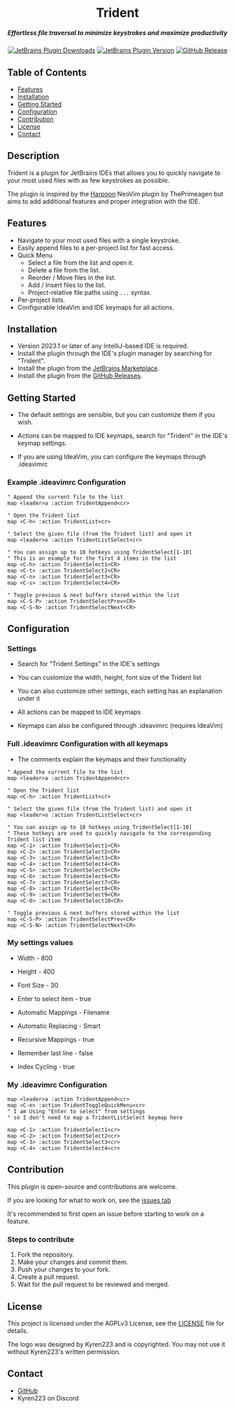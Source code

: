 <div align="center">

# Trident

##### Effortless file traversal to minimize keystrokes and maximize productivity

<a href="https://plugins.jetbrains.com/plugin/23818-trident" alt="JetBrains Plugin Downloads">
  <img alt="JetBrains Plugin Downloads" src="https://img.shields.io/jetbrains/plugin/d/23818-trident?style=for-the-badge&labelColor=363a4f&color=7aff88"></a>

<a href="https://plugins.jetbrains.com/plugin/23818-trident/versions" alt="JetBrains Plugin Version">
  <img alt="JetBrains Plugin Version" src="https://img.shields.io/jetbrains/plugin/v/23818-trident?style=for-the-badge&labelColor=363a4f&color=6ec7f5"></a>

<a href="https://github.com/Kyren223/Trident/releases" alt="GitHub Release">
  <img alt="GitHub Release" src="https://img.shields.io/github/v/release/Kyren223/Trident?sort=semver&style=for-the-badge&labelColor=363a4f&color=6ec7f5"></a>

</div>

## Table of Contents

* [Features](#features)
* [Installation](#installation)
* [Getting Started](#getting-started)
* [Configuration](#configuration)
* [Contribution](#contribution)
* [License](#license)
* [Contact](#contact)

## Description

Trident is a plugin for JetBrains IDEs that allows you to quickly navigate to your most used files with as few
keystrokes as possible.

The plugin is inspired by the [Harpoon](https://github.com/ThePrimeagen/harpoon) NeoVim plugin by ThePrimeagen but aims
to add additional features and proper integration with the IDE.

## Features

* Navigate to your most used files with a single keystroke.
* Easily append files to a per-project list for fast access.
* Quick Menu
    * Select a file from the list and open it.
    * Delete a file from the list.
    * Reorder / Move files in the list.
    * Add / Insert files to the list.
    * Project-relative file paths using `...` syntax.
* Per-project lists.
* Configurable IdeaVim and IDE keymaps for all actions.

## Installation

* Version 2023.1 or later of any IntelliJ-based IDE is required.
* Install the plugin through the IDE's plugin manager by searching for "Trident".
* Install the plugin from the [JetBrains Marketplace](https://plugins.jetbrains.com/plugin/23818-trident).
* Install the plugin from the [GitHub Releases](https://github.com/Kyren223/Trident/releases).

## Getting Started

* The default settings are sensible, but you can customize them if you wish.

* Actions can be mapped to IDE keymaps, search for "Trident" in the IDE's keymap settings.
* If you are using IdeaVim, you can configure the keymaps through .ideavimrc

### Example .ideavimrc Configuration

```vimrc
" Append the current file to the list
map <leader>a :action TridentAppend<cr>

" Open the Trident list
map <C-h> :action TridentList<cr>

" Select the given file (from the Trident list) and open it
map <leader>o :action TridentListSelect<cr>

" You can assign up to 10 hotkeys using TridentSelect[1-10] 
" This is an example for the first 4 items in the list
map <C-h> :action TridentSelect1<CR>
map <C-t> :action TridentSelect2<CR>
map <C-n> :action TridentSelect3<CR>
map <C-s> :action TridentSelect4<CR>

" Toggle previous & next buffers stored within the list
map <C-S-P> :action TridentSelectPrev<CR>
map <C-S-N> :action TridentSelectNext<CR>
```

## Configuration

### Settings

* Search for "Trident Settings" in the IDE's settings
* You can customize the width, height, font size of the Trident list
* You can also customize other settings, each setting has an explanation under it

* All actions can be mapped to IDE keymaps
* Keymaps can also be configured through .ideavimrc (requires IdeaVim)

### Full .ideavimrc Configuration with all keymaps

* The comments explain the keymaps and their functionality

```vimrc
" Append the current file to the list
map <leader>a :action TridentAppend<cr>

" Open the Trident list
map <C-h> :action TridentList<cr>

" Select the given file (from the Trident list) and open it
map <leader>o :action TridentListSelect<cr>

" You can assign up to 10 hotkeys using TridentSelect[1-10] 
" These hotkeys are used to quickly navigate to the corresponding Trident list item
map <C-1> :action TridentSelect1<CR>
map <C-2> :action TridentSelect2<CR>
map <C-3> :action TridentSelect3<CR>
map <C-4> :action TridentSelect4<CR>
map <C-5> :action TridentSelect5<CR>
map <C-6> :action TridentSelect6<CR>
map <C-7> :action TridentSelect7<CR>
map <C-8> :action TridentSelect8<CR>
map <C-9> :action TridentSelect9<CR>
map <C-0> :action TridentSelect10<CR>

" Toggle previous & next buffers stored within the list
map <C-S-P> :action TridentSelectPrev<CR>
map <C-S-N> :action TridentSelectNext<CR>
```

### My settings values

* Width - 800
* Height - 400
* Font Size - 30

* Enter to select item - true
* Automatic Mappings - Filename
* Automatic Replacing - Smart
* Recursive Mappings - true
* Remember last line - false
* Index Cycling - true

### My .ideavimrc Configuration

```vimrc
map <leader>a :action TridentAppend<cr>
map <C-e> :action TridentToggleQuickMenu<cr>
" I am Using "Enter to select" from settings 
" so I don't need to map a TridentListSelect keymap here

map <C-1> :action TridentSelect1<cr>
map <C-2> :action TridentSelect2<cr>
map <C-3> :action TridentSelect3<cr>
map <C-4> :action TridentSelect4<cr>
```

## Contribution

This plugin is open-source and contributions are welcome.

If you are looking for what to work on, see the [issues tab](https://github.com/Kyren223/Trident/issues)

It's recommended to first open an issue before starting to work on a feature.

### Steps to contribute

1. Fork the repository.
2. Make your changes and commit them.
3. Push your changes to your fork.
4. Create a pull request.
5. Wait for the pull request to be reviewed and merged.

## License

This project is licensed under the AGPLv3 License, see the [LICENSE](LICENSE) file for details.

The logo was designed by Kyren223 and is copyrighted.
You may not use it without Kyren223's written permission.

## Contact

* [GitHub](https://github.com/Kyren223)
* Kyren223 on Discord

